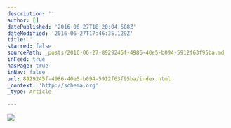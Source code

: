 ```yaml
---
description: ''
author: []
datePublished: '2016-06-27T18:20:04.608Z'
dateModified: '2016-06-27T17:46:35.129Z'
title: ''
starred: false
sourcePath: _posts/2016-06-27-8929245f-4986-40e5-b094-5912f63f95ba.md
inFeed: true
hasPage: true
inNav: false
url: 8929245f-4986-40e5-b094-5912f63f95ba/index.html
_context: 'http://schema.org'
_type: Article

---
```

![](https://the-grid-user-content.s3-us-west-2.amazonaws.com/7d2f87bd-8768-4618-87f3-9475ebe83042.jpg)